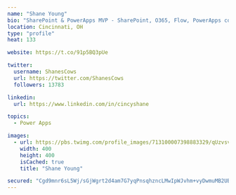 ```yaml
---
name: "Shane Young"
bio: "SharePoint & PowerApps MVP - SharePoint, O365, Flow, PowerApps consulting? @PowerApps911 | Pure Snark? You found it."
location: Cincinnati, OH
type: "profile"
heat: 133

website: https://t.co/91p5BQ3pUe

twitter:
  username: ShanesCows
  url: https://twitter.com/ShanesCows
  followers: 13783

linkedin:
  url: https://www.linkedin.com/in/cincyshane

topics:
  - Power Apps

images:
  - url: https://pbs.twimg.com/profile_images/713100007398883329/qUzvsvQ3_400x400.jpg
    width: 400
    height: 400
    isCached: true
    title: "Shane Young"

secured: "Cgd9mnr6sL5Wj/sGjWgrt2d4am7G7yqPnsqhzncLMwIpWJvhm+vyDwmuMB2UBGsZShRV2Lo+M7kAsWjcf/orl9TlJHwGigCOcBWbrbYeXSgTbKpxdRJ9biexNgR4zTHjvA3Ckvz3TsFinBZZlg3ZZjB6juvtmLOr86TZdvhO7XIKzJ++zxgVW5J6O6/bEWLAFsFbkF6lub8MNNU7Toq/ptHONqYomjMItnxVjPFeqCLPUNT/NOERciuaHvlvO4SG33YbyDcXDILLIrqjkknAuYxvoMra5GaGGqsjfpFyKOe3jASvAg1/q6VrMmVyRyp9ORdKBEnhs5BRGujBuHdVop/P295ky5sIBfTVToyAngrr2qPBEEEGRupMGSfaQhUPPsDetVI51hhVzK0YI7HW4/OBgLSKPPFTbPjYrThYRQo=;W3KI6wtsLBDbVJj6ab64Hg=="
---
```


